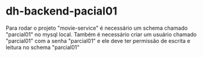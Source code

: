 # dh-backend-pacial01

Para rodar o projeto "movie-service" é necessário um schema chamado "parcial01" no mysql local. Também é necessário criar um usuário chamado "parcial01" com a senha "parcial01" e ele deve ter permissão de escrita e leitura no schema "parcial01"
